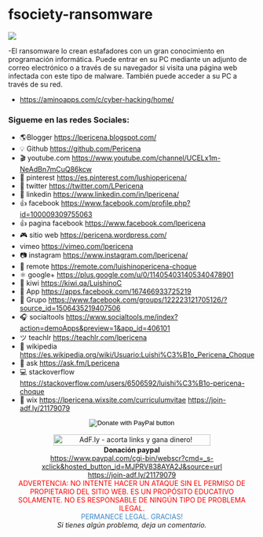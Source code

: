 # fsociety-ransomware

[![](https://3.bp.blogspot.com/-jeTh6s8LsRk/W0fvyNxCBRI/AAAAAAAALtU/iixb_tyZ1HcaVJQCcWwSrdrO6zBWngD_gCLcBGAs/s1600/web.png)](https://www.lpericena.tk/2019/06/que-es-el-ransomware.html)

-El ransomware lo crean estafadores con un gran conocimiento en programación informática. Puede entrar en su PC mediante un adjunto de correo electrónico o a través de su navegador si visita una página web infectada con este tipo de malware. También puede acceder a su PC a través de su red.

- https://aminoapps.com/c/cyber-hacking/home/

### Sigueme en las redes Sociales:
- 🌎Blogger          https://lpericena.blogspot.com/
- 💡 Github            https://github.com/Pericena
- 🎬 youtube.com  https://www.youtube.com/channel/UCELx1m-NeAdBn7mCuQ86kcw
- 📸 pinterest        https://es.pinterest.com/lushiopericena/
- 🐤 twitter             https://twitter.com/LPericena
- 👦 linkedin         https://www.linkedin.com/in/lpericena/
- 👍 facebook       https://www.facebook.com/profile.php?id=100009309755063
- 👍 pagina facebook  https://www.facebook.com/lpericena
- 🎮 sitio web        https://pericena.wordpress.com/
- vimeo         https://vimeo.com/lpericena
- 📷 instagram      https://www.instagram.com/lpericena/
- 🎁 remote      https://remote.com/luishinopericena-choque
- ⚛ google+   https://plus.google.com/u/0/114054031405340478901
- 🚀 kiwi       https://kiwi.qa/LuishinoC
- 📅 App    https://apps.facebook.com/167466933725219
- 👻 Grupo    https://www.facebook.com/groups/122223121705126/?source_id=1506435219407506
- 🎧 socialtools https://www.socialtools.me/index?action=demoApps&preview=1&app_id=406101
- ツ teachlr    https://teachlr.com/lpericena
- 📖  wikipedia  https://es.wikipedia.org/wiki/Usuario:Luishi%C3%B1o_Pericena_Choque
- 📧 ask          https://ask.fm/Lpericena
- 💻 stackoverflow  https://stackoverflow.com/users/6506592/luishi%C3%B1o-pericena-choque
- 📡 wix https://lpericena.wixsite.com/curriculumvitae
https://join-adf.ly/21179079
<form action="https://www.paypal.com/cgi-bin/webscr" method="post" target="_top">
<div style="text-align: center;">
<input alt="Donate with PayPal button" border="0" name="submit" src="https://www.paypalobjects.com/en_US/i/btn/btn_donateCC_LG.gif" title="PayPal - The safer, easier way to pay online!" type="image" />
</div>
<div style="text-align: center;">
<img alt="" border="0" height="1" src="https://www.paypal.com/en_BO/i/scr/pixel.gif" width="1" /></div>
</form>
<div style="text-align: center;">
<!-- Start of adf.ly banner code --><a href="https://join-adf.ly/21179079"><img border="0" height="23" src="https://cdn.ay.gy/images/banners/adfly.350x19.1.png" title="AdF.ly - acorta links y gana dinero!" width="320" /></a></div>
<div style="text-align: center;">
<b>Donación paypal</b></div>
<div style="text-align: center;">
<a href="https://www.paypal.com/cgi-bin/webscr?cmd=_s-xclick&amp;hosted_button_id=MJPRV838AYA2J&amp;source=url">https://www.paypal.com/cgi-bin/webscr?cmd=_s-xclick&amp;hosted_button_id=MJPRV838AYA2J&amp;source=url</a></div>
<div style="text-align: center;">
<a href="https://join-adf.ly/21179079">https://join-adf.ly/21179079</a></div>
<div style="text-align: center;">
<span style="color: red;">ADVERTENCIA: NO INTENTE HACER UN ATAQUE SIN EL PERMISO DE PROPIETARIO DEL SITIO WEB. ES UN PROPÓSITO EDUCATIVO SOLAMENTE. NO ES RESPONSABLE DE NINGÚN TIPO DE PROBLEMA ILEGAL.</span></div>
<div style="text-align: center;">
<span style="color: #3d85c6;">
</span></div>
<div style="text-align: center;">
<span style="color: #3d85c6;">PERMANECE LEGAL. GRACIAS!</span></div>
<div style="text-align: center;">
<i>Si tienes algún problema, deja un comentario.</i></div>
</div>
